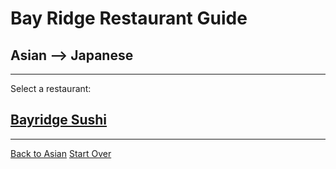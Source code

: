 # Bay Ridge Restaurant Guide
## Asian --> Japanese
---
Select a restaurant:
## [Bayridge Sushi](http://www.brsushi.com/)
---
[Back to Asian](../asian/asian.md)
[Start Over](../home.md)